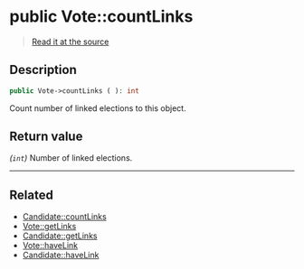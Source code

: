 # public Vote::countLinks

> [Read it at the source](https://github.com/julien-boudry/Condorcet/blob/master/src/Relations/Linkable.php#L44)

## Description    

```php
public Vote->countLinks ( ): int
```

Count number of linked elections to this object.


## Return value   

*(`int`)* Number of linked elections.


---------------------------------------

## Related

* [Candidate::countLinks](/Docs/api-reference/Candidate%20Class/Candidate--countLinks().md)    
* [Vote::getLinks](/Docs/api-reference/Vote%20Class/Vote--getLinks().md)    
* [Candidate::getLinks](/Docs/api-reference/Candidate%20Class/Candidate--getLinks().md)    
* [Vote::haveLink](/Docs/api-reference/Vote%20Class/Vote--haveLink().md)    
* [Candidate::haveLink](/Docs/api-reference/Candidate%20Class/Candidate--haveLink().md)    
